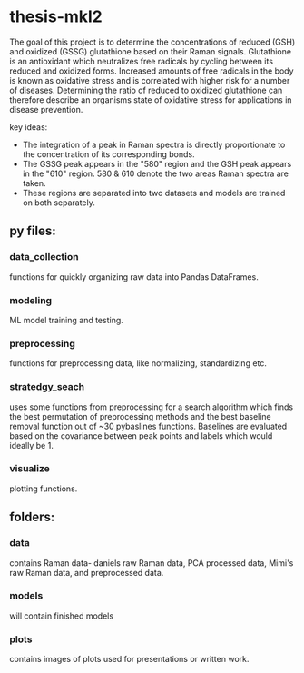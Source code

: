 # thesis-mkl2
The goal of this project is to determine the concentrations of reduced (GSH) and
oxidized (GSSG) glutathione based on their Raman signals. Glutathione is an antioxidant which neutralizes free radicals
by cycling between its reduced and oxidized forms. 
Increased amounts of free radicals in the body is known as oxidative stress and is correlated with 
higher risk for a number of diseases. Determining the ratio of reduced to oxidized glutathione can therefore describe
an organisms state of oxidative stress for applications in disease prevention. 

key ideas:
* The integration of a peak in Raman spectra is directly proportionate to the concentration of its corresponding
  bonds. 
* The GSSG peak appears in the "580" region and the GSH peak appears in the "610" region. 580 & 610 denote the two areas Raman
  spectra are taken.
* These regions are separated into two datasets and models are trained on both separately. 


## py files:
### data_collection
functions for quickly organizing raw data into Pandas DataFrames.

### modeling
ML model training and testing.

### preprocessing
functions for preprocessing data, like normalizing, standardizing etc. 

### stratedgy_seach
uses some functions from preprocessing for a search algorithm which finds
the best permutation of preprocessing methods and the best baseline removal 
function out of ~30 pybaslines functions. Baselines are evaluated based on the 
covariance between peak points and labels which would ideally be 1. 

### visualize
plotting functions. 

## folders:
### data 
contains Raman data- daniels raw Raman data, PCA processed data, Mimi's 
raw Raman data, and preprocessed data. 

### models
will contain finished models

### plots
contains images of plots used for presentations or written work.
